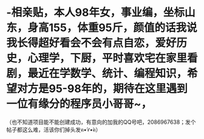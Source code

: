  # -相亲贴，本人98年女，事业编，坐标山东，身高155，体重95斤，颜值的话我说我长得超好看会不会有点自恋，爱好历史，心理学，下厨，平时喜欢宅在家里看剧，最近在学数学、统计、编程知识，希望对方是95-98年的，期待在这里遇到一位有缘分的程序员小哥哥~，
（也不知道项目能不能创建成功，有意向的加我的QQ号吧，2086967638；发个帖子都这么难，活该你们掉头发ฅ•̀∀•́ฅ）
